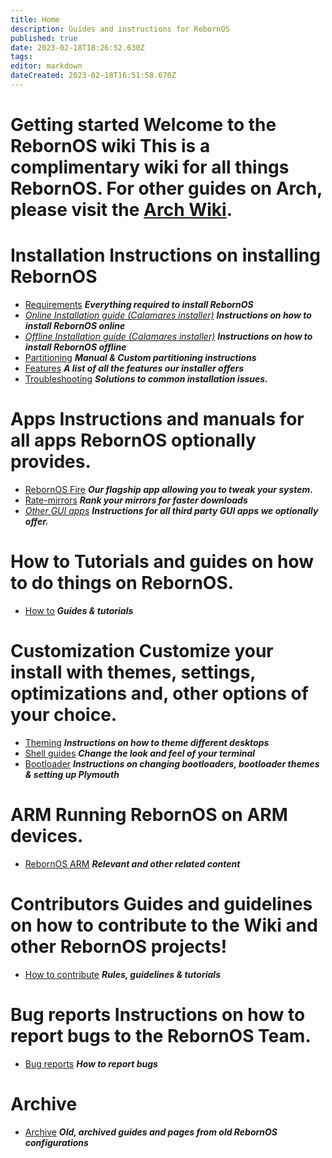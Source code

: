 ```yaml
---
title: Home
description: Guides and instructions for RebornOS
published: true
date: 2023-02-18T18:26:52.630Z
tags: 
editor: markdown
dateCreated: 2023-02-18T16:51:58.670Z
---
```


# Getting started Welcome to the RebornOS wiki This is a complimentary wiki for all things RebornOS. For other guides on Arch, please visit the [Arch Wiki](https://wiki.archlinux.org). 
# Installation Instructions on installing RebornOS
- [Requirements](/en/installation/requirements) ***Everything required to install RebornOS*** 
- [_Online Installation guide (Calamares installer)_](/en/installation/online) ***Instructions on how to install RebornOS online***
- [_Offline Installation guide (Calamares installer)_](/en/installation/offline) ***Instructions on how to install RebornOS offline*** 
- [Partitioning](/en/installation/partitioning) ***Manual & Custom partitioning instructions*** 
- [Features](/en/installation/features) ***A list of all the features our installer offers*** 
- [Troubleshooting](/en/installation/troubleshooting) ***Solutions to common installation issues.*** 
# Apps Instructions and manuals for all apps RebornOS optionally provides.
- [RebornOS Fire](/en/apps/rebornosfire) ***Our flagship app allowing you to tweak your system.*** 
- [Rate-mirrors](/en/apps/rate-mirrors) ***Rank your mirrors for faster downloads*** 
- [*Other GUI apps*](/en/apps) ***Instructions for all third party GUI apps we optionally offer.*** 
# How to Tutorials and guides on how to do things on RebornOS. 
- [How to](/en/howto) ***Guides & tutorials*** 
# Customization Customize your install with themes, settings, optimizations and, other options of your choice. 
- [Theming](/en/customization/theming) ***Instructions on how to theme different desktops*** 
- [Shell guides](/en/customization/shell) ***Change the look and feel of your terminal*** 
- [Bootloader](/en/customization/bootloader) ***Instructions on changing bootloaders, bootloader themes & setting up Plymouth*** 
# ARM Running RebornOS on ARM devices. 
- [RebornOS ARM](/en/arm) ***Relevant and other related content*** 
# Contributors Guides and guidelines on how to contribute to the Wiki and other RebornOS projects! 
- [How to contribute](/en/howto/contribute) ***Rules, guidelines & tutorials*** 
# Bug reports Instructions on how to report bugs to the RebornOS Team. 
- [Bug reports](/en/howto/bugreports) ***How to report bugs*** 
# Archive
- [Archive](/en/archive) ***Old, archived guides and pages from old RebornOS configurations***